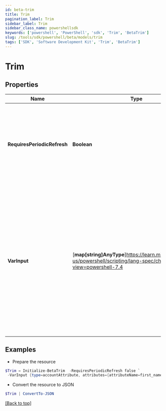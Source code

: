 ```yaml
---
id: beta-trim
title: Trim
pagination_label: Trim
sidebar_label: Trim
sidebar_class_name: powershellsdk
keywords: ['powershell', 'PowerShell', 'sdk', 'Trim', 'BetaTrim']
slug: /tools/sdk/powershell/beta/models/trim
tags: ['SDK', 'Software Development Kit', 'Trim', 'BetaTrim']
---
```


# Trim

## Properties

| Name | Type | Description | Notes |
| --- | --- | --- | --- |
| **RequiresPeriodicRefresh** | **Boolean** | A value that indicates whether the transform logic should be re-evaluated every evening as part of the identity refresh process | [optional] [default to $false] |
| **VarInput** | [**map[string]AnyType**]https://learn.microsoft.com/en-us/powershell/scripting/lang-spec/chapter-04?view=powershell-7.4 | This is an optional attribute that can explicitly define the input data which will be fed into the transform logic. If input is not provided, the transform will take its input from the source and attribute combination configured via the UI. | [optional] |

## Examples

- Prepare the resource

```powershell
$Trim = Initialize-BetaTrim  -RequiresPeriodicRefresh false `
 -VarInput {type=accountAttribute, attributes={attributeName=first_name, sourceName=Source}}
```

- Convert the resource to JSON

```powershell
$Trim | ConvertTo-JSON
```

[[Back to top]](#)
